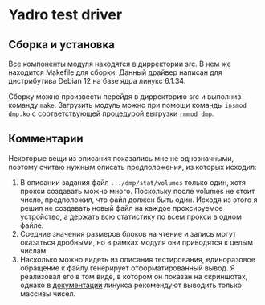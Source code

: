 # Yadro test driver

## Сборка и установка

Все компоненты модуля находятся в дирректории src. В нем же находится Makefile для сборки. Данный драйвер написан для дистрибутива Debian 12 на базе ядра линукс 6.1.34.

Сборку можно произвести перейдя в дирректорию src и выполнив команду `make`. Загрузить модуль можно при помощи команды `insmod dmp.ko` с соответствующей процедурой выгрузки `rmmod dmp`.

## Комментарии

Некоторые вещи из описания показались мне не однозначными, поэтому считаю нужным описать предположения, из которых исходил:

1. В описании задания файл `.../dmp/stat/volumes` только один, хотя прокси создавать можно много. Поскольку после volumes не стоит число, предположил, что файл должен быть один. Исходя из этого я решил не создавать новый файл на каждое проксируемое устройство, а держать всю статистику по всем прокси в одном файле.
2. Средние значения размеров блоков на чтение и запись могут оказаться дробными, но в рамках модуля они приводятся к целым числам.
3. Насколько можно видеть из описания тестирования, единоразовое обращение к файлу генерирует отформатированный вывод. Я реализовал его в том виде, в котором он показан на скриншотах, однако в [документации](https://www.kernel.org/doc/html/latest/filesystems/sysfs.html#attributes) линукса рекомендуют выводить только массивы чисел.
